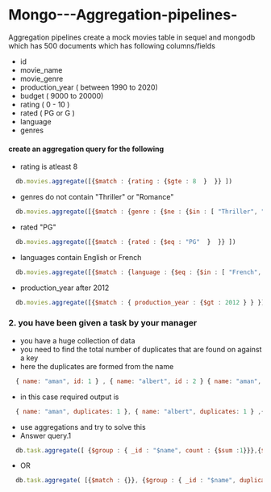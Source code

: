 # Mongo---Aggregation-pipelines-
Aggregation pipelines
create a mock movies table in sequel and mongodb which has 500 documents which has following columns/fields

- id
- movie_name
- movie_genre
- production_year ( between 1990 to 2020)
- budget ( 9000 to 20000)
- rating ( 0 - 10 )
- rated ( PG or G )
- language
- genres

#### create an aggregation query for the following
- rating is atleast 8
```js
  db.movies.aggregate([{$match : {rating : {$gte : 8  }  }} ])
```

- genres do not contain "Thriller" or "Romance"
```js
  db.movies.aggregate([{$match : {genre : {$ne : {$in : [ "Thriller", "Romance" ]}  }  }} ])
```

- rated "PG"
```js
  db.movies.aggregate([{$match : {rated : {$eq : "PG"  }  }} ])
```

- languages contain English or French
```js
  db.movies.aggregate([{$match : {language : {$eq : {$in : [ "French", "English" ]}  }  }} ])
```

- production_year after 2012
```js
  db.movies.aggregate([{$match : { production_year : {$gt : 2012 } } }])
```

### 2. you have been given a task by your manager

- you have a huge collection of data
- you need to find the total number of duplicates that are found on against a key
- here the duplicates are formed from the name

```js 
  { name: "aman", id: 1 } , { name: "albert", id : 2 } { name: "aman", id: 3 } , { name: "albert", id : 4 }  { name :"nrupul", id: 5 } 
 ```

- in this case required output is

```js 
  { name: "aman", duplicates: 1 }, { name: "albert", duplicates: 1 } ,{ name: "nrupul", duplicates: 0 } 
```
- use aggregations and try to solve this
- Answer query.1

```js
  db.task.aggregate([ {$group : { _id : "$name", count : {$sum :1}}},{$match : { _id : { $ne : null},"count" : { $gt : 1}  }},{$project : { name : "$_id", "_id" : 0, duplicates : "$count" } }  ])
```

- OR 

```js
  db.task.aggregate( [{$match : {}}, {$group : { _id : "$name", duplicatesFound : {$sum :1}}} ])
```

